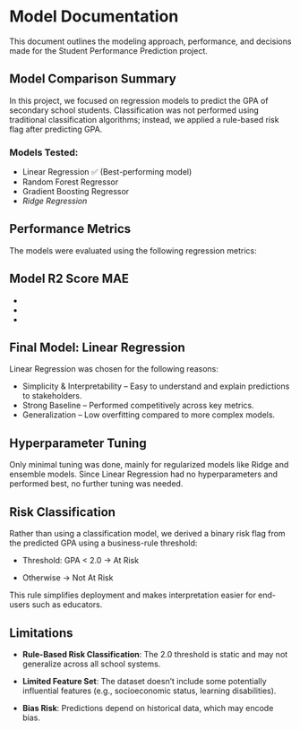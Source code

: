 # Model Documentation
This document outlines the modeling approach, performance, and decisions made for the Student Performance Prediction project.

## Model Comparison Summary
In this project, we focused on regression models to predict the GPA of secondary school students. Classification was not performed using traditional classification algorithms; instead, we applied a rule-based risk flag after predicting GPA.

### Models Tested:
- Linear Regression ✅ (Best-performing model)
- Random Forest Regressor
- Gradient Boosting Regressor
- _Ridge Regression_

## Performance Metrics
The models were evaluated using the following regression metrics:

Model          R2 Score        MAE
- 
-
-
-
 ## Final Model: Linear Regression
 
Linear Regression was chosen for the following reasons:
- Simplicity & Interpretability – Easy to understand and explain predictions to stakeholders.
- Strong Baseline – Performed competitively across key metrics.
- Generalization – Low overfitting compared to more complex models.

## Hyperparameter Tuning
Only minimal tuning was done, mainly for regularized models like Ridge and ensemble models. Since Linear Regression had no hyperparameters and performed best, no further tuning was needed.

## Risk Classification
Rather than using a classification model, we derived a binary risk flag from the predicted GPA using a business-rule threshold:

- Threshold: GPA < 2.0 → At Risk

- Otherwise → Not At Risk

This rule simplifies deployment and makes interpretation easier for end-users such as educators.

## Limitations
- **Rule-Based Risk Classification**: The 2.0 threshold is static and may not generalize across all school systems.

- **Limited Feature Set**: The dataset doesn’t include some potentially influential features (e.g., socioeconomic status, learning disabilities).

- **Bias Risk**: Predictions depend on historical data, which may encode bias.


